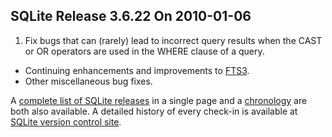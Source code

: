 ## SQLite Release 3\.6\.22 On 2010\-01\-06

1. Fix bugs that can (rarely) lead to incorrect query results when
 the CAST or OR operators are used in the WHERE clause of a query.
- Continuing enhancements and improvements to [FTS3](../fts3.html).
- Other miscellaneous bug fixes.



A [complete list of SQLite releases](../changes.html)
 in a single page and a [chronology](../chronology.html) are both also available.
 A detailed history of every
 check\-in is available at
 [SQLite version control site](https://www.sqlite.org/src/timeline).


